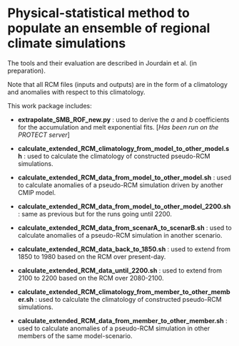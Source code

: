 # Physical-statistical method to populate an ensemble of regional climate simulations

The tools and their evaluation are described in Jourdain et al. (in preparation).

Note that all RCM files (inputs and outputs) are in the form of a climatology and anomalies with respect to this climatology.

This work package includes:

* **extrapolate\_SMB\_ROF\_new.py** : used to derive the _a_ and _b_ coefficients for the accumulation and melt exponential fits. [_Has been run on the PROTECT server_]

* **calculate\_extended\_RCM\_climatology\_from\_model\_to\_other\_model.sh** : used to calculate the climatology of constructed pseudo-RCM simulations.

* **calculate\_extended\_RCM\_data\_from\_model\_to\_other\_model.sh** : used to calculate anomalies of a pseudo-RCM simulation driven by another CMIP model.

* **calculate\_extended\_RCM\_data\_from\_model\_to\_other\_model\_2200.sh** : same as previous but for the runs going until 2200.

* **calculate\_extended\_RCM\_data\_from\_scenarA\_to\_scenarB.sh** : used to calculate anomalies of a pseudo-RCM simulation in another scenario.

* **calculate\_extended\_RCM\_data\_back\_to\_1850.sh** : used to extend from 1850 to 1980 based on the RCM over present-day.

* **calculate\_extended\_RCM\_data\_until\_2200.sh** : used to extend from 2100 to 2200 based on the RCM over 2080-2100.

* **calculate\_extended\_RCM\_climatology\_from\_member\_to\_other\_member.sh** : used to calculate the climatology of constructed pseudo-RCM simulations.

* **calculate\_extended\_RCM\_data\_from\_member\_to\_other\_member.sh** : used to calculate anomalies of a pseudo-RCM simulation in other members of the same model-scenario.
